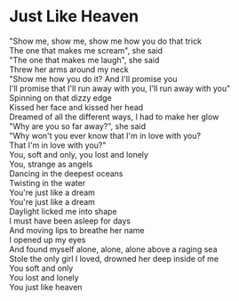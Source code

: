 # Just Like Heaven

"Show me, show me, show me how you do that trick  
The one that makes me scream", she said  
"The one that makes me laugh", she said  
Threw her arms around my neck  
"Show me how you do it? And I'll promise you  
I'll promise that I'll run away with you, I'll run away with you"  
Spinning on that dizzy edge  
Kissed her face and kissed her head  
Dreamed of all the different ways, I had to make her glow  
"Why are you so far away?", she said  
"Why won't you ever know that I'm in love with you?  
That I'm in love with you?"  
You, soft and only, you lost and lonely  
You, strange as angels  
Dancing in the deepest oceans  
Twisting in the water  
You're just like a dream  
You're just like a dream  
Daylight licked me into shape  
I must have been asleep for days  
And moving lips to breathe her name  
I opened up my eyes  
And found myself alone, alone, alone above a raging sea  
Stole the only girl I loved, drowned her deep inside of me  
You soft and only  
You lost and lonely  
You just like heaven
